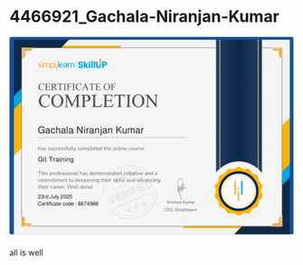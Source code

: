 # 4466921\_Gachala-Niranjan-Kumar

<img src="https://github.com/GachalaNiranjanKumar/4466921_Gachala-Niranjan-Kumar/blob/main/Git/Git%20Certificate.pdf" alt="image">

all is well
